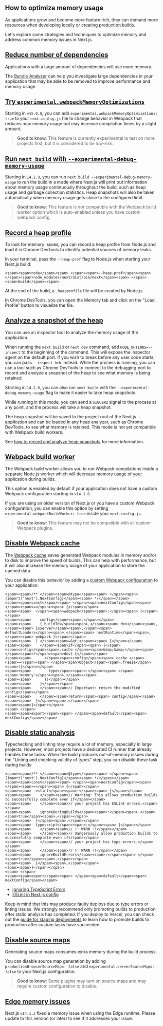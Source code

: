 ## How to optimize memory usage

As applications grow and become more feature rich, they can demand more resources when developing locally or creating production builds.

Let's explore some strategies and techniques to optimize memory and address common memory issues in Next.js.

## [Reduce number of dependencies](https://nextjs.org/docs/app/guides/memory-usage#reduce-number-of-dependencies)

Applications with a large amount of dependencies will use more memory.

The [Bundle Analyzer](https://nextjs.org/docs/app/guides/package-bundling) can help you investigate large dependencies in your application that may be able to be removed to improve performance and memory usage.

## [Try `experimental.webpackMemoryOptimizations`](https://nextjs.org/docs/app/guides/memory-usage#try-experimentalwebpackmemoryoptimizations)

Starting in `v15.0.0`, you can add `experimental.webpackMemoryOptimizations: true` to your `next.config.js` file to change behavior in Webpack that reduces max memory usage but may increase compilation times by a slight amount.

> **Good to know**: This feature is currently experimental to test on more projects first, but it is considered to be low-risk.

## [Run `next build` with `--experimental-debug-memory-usage`](https://nextjs.org/docs/app/guides/memory-usage#run-next-build-with---experimental-debug-memory-usage)

Starting in `14.2.0`, you can run `next build --experimental-debug-memory-usage` to run the build in a mode where Next.js will print out information about memory usage continuously throughout the build, such as heap usage and garbage collection statistics. Heap snapshots will also be taken automatically when memory usage gets close to the configured limit.

> **Good to know**: This feature is not compatible with the Webpack build worker option which is auto-enabled unless you have custom webpack config.

## [Record a heap profile](https://nextjs.org/docs/app/guides/memory-usage#record-a-heap-profile)

To look for memory issues, you can record a heap profile from Node.js and load it in Chrome DevTools to identify potential sources of memory leaks.

In your terminal, pass the `--heap-prof` flag to Node.js when starting your Next.js build:

```
<span><span>node</span><span> </span><span>--heap-prof</span><span> </span><span>node_modules/next/dist/bin/next</span><span> </span><span>build</span></span>
```

At the end of the build, a `.heapprofile` file will be created by Node.js.

In Chrome DevTools, you can open the Memory tab and click on the "Load Profile" button to visualize the file.

## [Analyze a snapshot of the heap](https://nextjs.org/docs/app/guides/memory-usage#analyze-a-snapshot-of-the-heap)

You can use an inspector tool to analyze the memory usage of the application.

When running the `next build` or `next dev` command, add `NODE_OPTIONS=--inspect` to the beginning of the command. This will expose the inspector agent on the default port. If you wish to break before any user code starts, you can pass `--inspect-brk` instead. While the process is running, you can use a tool such as Chrome DevTools to connect to the debugging port to record and analyze a snapshot of the heap to see what memory is being retained.

Starting in `14.2.0`, you can also run `next build` with the `--experimental-debug-memory-usage` flag to make it easier to take heap snapshots.

While running in this mode, you can send a `SIGUSR2` signal to the process at any point, and the process will take a heap snapshot.

The heap snapshot will be saved to the project root of the Next.js application and can be loaded in any heap analyzer, such as Chrome DevTools, to see what memory is retained. This mode is not yet compatible with Webpack build workers.

See [how to record and analyze heap snapshots](https://developer.chrome.com/docs/devtools/memory-problems/heap-snapshots) for more information.

## [Webpack build worker](https://nextjs.org/docs/app/guides/memory-usage#webpack-build-worker)

The Webpack build worker allows you to run Webpack compilations inside a separate Node.js worker which will decrease memory usage of your application during builds.

This option is enabled by default if your application does not have a custom Webpack configuration starting in `v14.1.0`.

If you are using an older version of Next.js or you have a custom Webpack configuration, you can enable this option by setting `experimental.webpackBuildWorker: true` inside your `next.config.js`.

> **Good to know**: This feature may not be compatible with all custom Webpack plugins.

## [Disable Webpack cache](https://nextjs.org/docs/app/guides/memory-usage#disable-webpack-cache)

The [Webpack cache](https://webpack.js.org/configuration/cache/) saves generated Webpack modules in memory and/or to disk to improve the speed of builds. This can help with performance, but it will also increase the memory usage of your application to store the cached data.

You can disable this behavior by adding a [custom Webpack configuration](https://nextjs.org/docs/app/api-reference/config/next-config-js/webpack) to your application:

```
<span><span>/** </span><span>@type</span><span> </span><span>{import('next').NextConfig}</span><span> */</span></span>
<span><span>const</span><span> </span><span>nextConfig</span><span> </span><span>=</span><span> {</span></span>
<span><span>  </span><span>webpack</span><span>:</span><span> (</span></span>
<span><span>    config</span><span>,</span></span>
<span><span>    { buildId</span><span>,</span><span> dev</span><span>,</span><span> isServer</span><span>,</span><span> defaultLoaders</span><span>,</span><span> nextRuntime</span><span>,</span><span> webpack }</span></span>
<span><span>  ) </span><span>=&gt;</span><span> {</span></span>
<span><span>    </span><span>if</span><span> (</span><span>config</span><span>.cache </span><span>&amp;&amp;</span><span> </span><span>!</span><span>dev) {</span></span>
<span><span>      </span><span>config</span><span>.cache </span><span>=</span><span> </span><span>Object</span><span>.freeze</span><span>({</span></span>
<span><span>        type</span><span>:</span><span> </span><span>'memory'</span><span>,</span></span>
<span><span>      })</span></span>
<span><span>    }</span></span>
<span><span>    </span><span>// Important: return the modified config</span></span>
<span><span>    </span><span>return</span><span> config</span></span>
<span><span>  }</span><span>,</span></span>
<span><span>}</span></span>
<span> </span>
<span><span>export</span><span> </span><span>default</span><span> nextConfig</span></span>
```

## [Disable static analysis](https://nextjs.org/docs/app/guides/memory-usage#disable-static-analysis)

Typechecking and linting may require a lot of memory, especially in large projects. However, most projects have a dedicated CI runner that already handles these tasks. When the build produces out-of-memory issues during the "Linting and checking validity of types" step, you can disable these task during builds:

```
<span><span>/** </span><span>@type</span><span> </span><span>{import('next').NextConfig}</span><span> */</span></span>
<span><span>const</span><span> </span><span>nextConfig</span><span> </span><span>=</span><span> {</span></span>
<span><span>  eslint</span><span>:</span><span> {</span></span>
<span><span>    </span><span>// Warning: This allows production builds to successfully complete even if</span></span>
<span><span>    </span><span>// your project has ESLint errors.</span></span>
<span><span>    ignoreDuringBuilds</span><span>:</span><span> </span><span>true</span><span>,</span></span>
<span><span>  }</span><span>,</span></span>
<span><span>  typescript</span><span>:</span><span> {</span></span>
<span><span>    </span><span>// !! WARN !!</span></span>
<span><span>    </span><span>// Dangerously allow production builds to successfully complete even if</span></span>
<span><span>    </span><span>// your project has type errors.</span></span>
<span><span>    </span><span>// !! WARN !!</span></span>
<span><span>    ignoreBuildErrors</span><span>:</span><span> </span><span>true</span><span>,</span></span>
<span><span>  }</span><span>,</span></span>
<span><span>}</span></span>
<span> </span>
<span><span>export</span><span> </span><span>default</span><span> nextConfig</span></span>
```

-   [Ignoring TypeScript Errors](https://nextjs.org/docs/app/api-reference/config/typescript#disabling-typescript-errors-in-production)
-   [ESLint in Next.js config](https://nextjs.org/docs/pages/api-reference/config/next-config-js/eslint)

Keep in mind that this may produce faulty deploys due to type errors or linting issues. We strongly recommend only promoting builds to production after static analysis has completed. If you deploy to Vercel, you can check out the [guide for staging deployments](https://vercel.com/docs/deployments/managing-deployments#staging-and-promoting-a-production-deployment) to learn how to promote builds to production after custom tasks have succeeded.

## [Disable source maps](https://nextjs.org/docs/app/guides/memory-usage#disable-source-maps)

Generating source maps consumes extra memory during the build process.

You can disable source map generation by adding `productionBrowserSourceMaps: false` and `experimental.serverSourceMaps: false` to your Next.js configuration.

> **Good to know**: Some plugins may turn on source maps and may require custom configuration to disable.

## [Edge memory issues](https://nextjs.org/docs/app/guides/memory-usage#edge-memory-issues)

Next.js `v14.1.3` fixed a memory issue when using the Edge runtime. Please update to this version (or later) to see if it addresses your issue.
